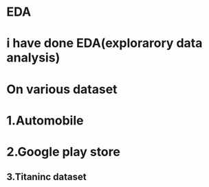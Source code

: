 # EDA
# i have done EDA(explorarory data analysis)
# On various dataset
# 1.Automobile
# 2.Google play store
## 3.Titaninc dataset
